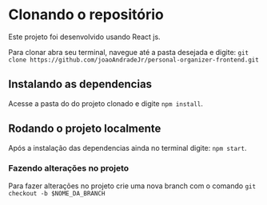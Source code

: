 # Clonando o repositório

Este projeto foi desenvolvido usando React js.

Para clonar abra seu terminal, navegue até a pasta desejada e digite: ``git clone https://github.com/joaoAndradeJr/personal-organizer-frontend.git``

## Instalando as dependencias

Acesse a pasta do do projeto clonado e digite `npm install`.

## Rodando o projeto localmente

Após a instalação das dependencias ainda no terminal digite: `npm start`.

### Fazendo alterações no projeto

Para fazer alterações no projeto crie uma nova branch com o comando `git checkout -b $NOME_DA_BRANCH`
